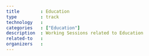 ```yaml
---
title        : Education
type         : track
technology   :
categories   : ["Education"]
description  : Working Sessions related to Education
related-to   : 
organizers   :
---
```


